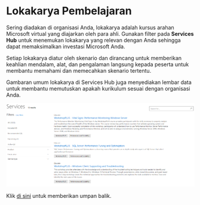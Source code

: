 # <a name="learning-workshops"></a>Lokakarya Pembelajaran

Sering diadakan di organisasi Anda, lokakarya adalah kursus arahan Microsoft virtual yang diajarkan oleh para ahli. Gunakan filter pada **Services Hub** untuk menemukan lokakarya yang relevan dengan Anda sehingga dapat memaksimalkan investasi Microsoft Anda. 

Setiap lokakarya diatur oleh skenario dan dirancang untuk memberikan keahlian mendalam, alat, dan pengalaman langsung kepada peserta untuk membantu memahami dan memecahkan skenario tertentu.  

Gambaran umum lokakarya di Services Hub juga menyediakan lembar data untuk membantu memutuskan apakah kurikulum sesuai dengan organisasi Anda. 

![Gambar Lokakarya Pembelajaran 1](learning-workshops.png)


Klik <a href="mailto:SHub_Feedback_RC@Microsoft.com?subject=Resource%20Center%20Feedback%3A%20%3CInsert%20feedback%20topic%3E%3E&amp;body=%3C%3Cplease%20submit%20your%20feedback%20with%20enough%20detail%20on%20the%20problem%2C%20reproduction%20steps%20and%20what%20you%20desire%20to%20happen%3E%3E" target="_blank">di sini</a> untuk memberikan umpan balik.
